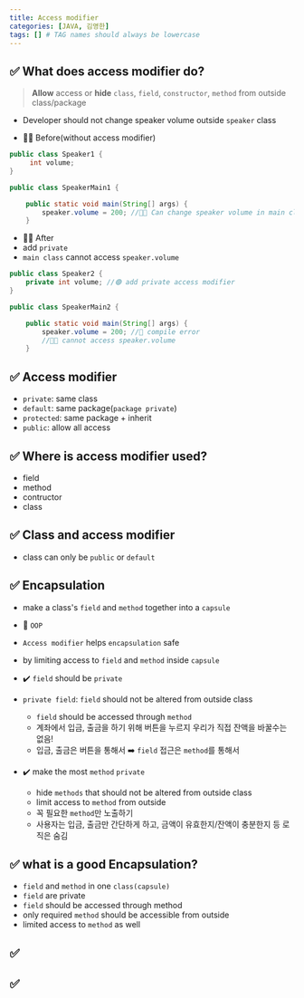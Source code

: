 ```yaml
---
title: Access modifier
categories: [JAVA, 김영한]
tags: [] # TAG names should always be lowercase
---
```


## ✅ What does access modifier do?

> **Allow** access or **hide** `class`, `field`, `constructor`, `method` from outside class/package <br>

- Developer should not change speaker volume outside `speaker` class

- 👎🏻 Before(without access modifier)

```java
public class Speaker1 {
     int volume;
}
```

```java
public class SpeakerMain1 {

    public static void main(String[] args) {
        speaker.volume = 200; //👎🏻 Can change speaker volume in main class
    }
```

- 👍🏻 After
- add `private`
- `main class` cannot access `speaker.volume`

```java
public class Speaker2 {
    private int volume; //🟢 add private access modifier
}
```

```java
public class SpeakerMain2 {

    public static void main(String[] args) {
        speaker.volume = 200; //🔴 compile error
        //👍🏻 cannot access speaker.volume
    }
```

## ✅ Access modifier

- `private`: same class
- `default`: same package(`package private`)
- `protected`: same package + inherit
- `public`: allow all access

## ✅ Where is access modifier used?

- field
- method
- contructor
- class

## ✅ Class and access modifier

- class can only be `public` or `default`

## ✅ Encapsulation

- make a class's `field` and `method` together into a `capsule`
- 🟰 `OOP`
- `Access modifier` helps `encapsulation` safe
- by limiting access to `field` and `method` inside `capsule`

- ✔️ `field` should be `private`
- `private field`: `field` should not be altered from outside class

  - `field` should be accessed through `method`
  - 계좌에서 입금, 출금을 하기 위해 버튼을 누르지 우리가 직접 잔액을 바꿀수는 없음!
  - 입금, 출금은 버튼을 통해서 ➡️ `field` 접근은 `method`를 통해서

- ✔️ make the most `method` `private`
  - hide `methods` that should not be altered from outside class
  - limit access to `method` from outside
  - 꼭 필요한 `method`만 노출하기
  - 사용자는 입금, 출금만 간단하게 하고, 금액이 유효한지/잔액이 충분한지 등 로직은 숨김

## ✅ what is a good Encapsulation?

- `field` and `method` in one `class(capsule)`
- `field` are private
- `field` should be accessed through method
- only required `method` should be accessible from outside
- limited access to `method` as well

## ✅

## ✅

